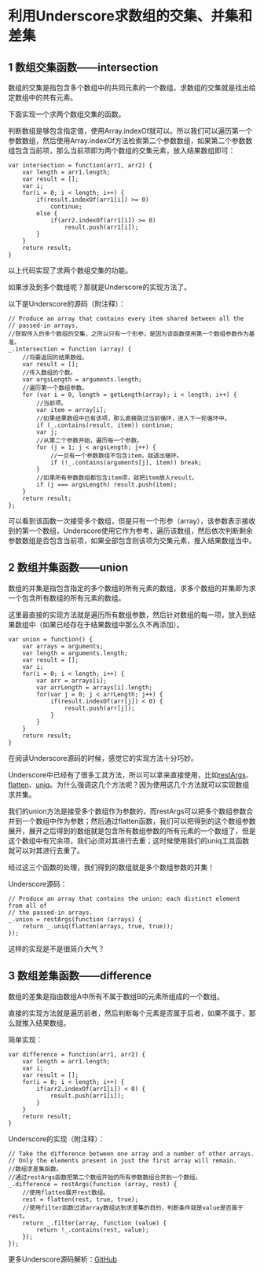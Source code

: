 # 利用Underscore求数组的交集、并集和差集

## 1 数组交集函数——intersection

数组的交集是指包含多个数组中的共同元素的一个数组，求数组的交集就是找出给定数组中的共有元素。

下面实现一个求两个数组交集的函数。

判断数组是够包含指定值，使用Array.indexOf就可以。所以我们可以遍历第一个参数数组，然后使用Array.indexOf方法检索第二个参数数组，如果第二个参数数组包含当前项，那么当前项即为两个数组的交集元素，放入结果数组即可：

    var intersection = function(arr1, arr2) {
        var length = arr1.length;
        var result = [];
        var i;
        for(i = 0; i < length; i++) {
            if(result.indexOf(arr1[i]) >= 0) 
                continue;
            else {
                if(arr2.indexOf(arr1[i]) >= 0)
                    result.push(arr1[i]);
            }
        }
        return result;
    }

以上代码实现了求两个数组交集的功能。

如果涉及到多个数组呢？那就是Underscore的实现方法了。

以下是Underscore的源码（附注释）：

    // Produce an array that contains every item shared between all the
	// passed-in arrays.
	//获取传入的多个数组的交集，之所以只有一个形参，是因为该函数使用第一个数组参数作为基准。
	_.intersection = function (array) {
		//将要返回的结果数组。
		var result = [];
		//传入数组的个数。
		var argsLength = arguments.length;
		//遍历第一个数组参数。
		for (var i = 0, length = getLength(array); i < length; i++) {
			//当前项。
			var item = array[i];
			//如果结果数组中已有该项，那么直接跳过当前循环，进入下一轮循环中。
			if (_.contains(result, item)) continue;
			var j;
			//从第二个参数开始，遍历每一个参数。
			for (j = 1; j < argsLength; j++) {
				//一旦有一个参数数组不包含item，就退出循环。
				if (!_.contains(arguments[j], item)) break;
			}
			//如果所有参数数组都包含item项，就把item放入result。
			if (j === argsLength) result.push(item);
		}
		return result;
	};

可以看到该函数一次接受多个数组，但是只有一个形参（array），该参数表示接收到的第一个数组，Underscore使用它作为参考，遍历该数组，然后依次判断剩余参数数组是否包含当前项，如果全部包含则该项为交集元素，推入结果数组当中。

## 2 数组并集函数——union

数组的并集是指包含指定的多个数组的所有元素的数组，求多个数组的并集即为求一个包含所有数组的所有元素的数组。

这里最直接的实现方法就是遍历所有数组参数，然后针对数组的每一项，放入到结果数组中（如果已经存在于结果数组中那么久不再添加）。

	var union = function() {
		var arrays = arguments;
		var length = arguments.length;
		var result = [];
		var i;
		for(i = 0; i < length; i++) {
			var arr = arrays[i];
			var arrLength = arrays[i].length;
			for(var j = 0; j < arrLength; j++) {
				if(result.indexOf(arr[j]) < 0) {
					result.push(arr[j]);
				}
			}
		}
		return result;
	}

在阅读Underscore源码的时候，感觉它的实现方法十分巧妙。

Underscore中已经有了很多工具方法，所以可以拿来直接使用，比如[restArgs](https://github.com/zhongdeming428/MyMemorandum/blob/master/UnderscoreSourceCode/notes/%E7%90%86%E8%A7%A3Underscore%E4%B8%AD%E7%9A%84restArgs%E5%87%BD%E6%95%B0.md)、[flatten](https://github.com/zhongdeming428/MyMemorandum/blob/master/UnderscoreSourceCode/notes/%E7%90%86%E8%A7%A3Underscore%E4%B8%AD%E7%9A%84flatten%E5%87%BD%E6%95%B0.md)、[uniq](https://github.com/zhongdeming428/MyMemorandum/blob/master/UnderscoreSourceCode/notes/%E7%90%86%E8%A7%A3Underscore%E4%B8%AD%E7%9A%84uniq%E5%87%BD%E6%95%B0.md)。为什么强调这几个方法呢？因为使用这几个方法就可以实现数组求并集。

我们的union方法是接受多个数组作为参数的，而restArgs可以把多个数组参数合并到一个数组中作为参数；然后通过flatten函数，我们可以把得到的这个数组参数展开，展开之后得到的数组就是包含所有数组参数的所有元素的一个数组了，但是这个数组中有冗余项，我们必须对其进行去重；这时候使用我们的uniq工具函数就可以对其进行去重了。

经过这三个函数的处理，我们得到的数组就是多个数组参数的并集！

Underscore源码：

	// Produce an array that contains the union: each distinct element from all of
	// the passed-in arrays.
	_.union = restArgs(function (arrays) {
		return _.uniq(flatten(arrays, true, true));
	});

这样的实现是不是很简介大气？

## 3 数组差集函数——difference

数组的差集是指由数组A中所有不属于数组B的元素所组成的一个数组。

直接的实现方法就是遍历前者，然后判断每个元素是否属于后者，如果不属于，那么就推入结果数组。

简单实现：

	var difference = function(arr1, arr2) {
		var length = arr1.length;
		var i;
		var result = [];
		for(i = 0; i < length; i++) {
			if(arr2.indexOf(arr1[i]) < 0) {
				result.push(arr1[i]);
			}
		}
		return result;
	}

Underscore的实现（附注释）：

	// Take the difference between one array and a number of other arrays.
	// Only the elements present in just the first array will remain.
	//数组求差集函数。
	//通过restArgs函数把第二个数组开始的所有参数数组合并到一个数组。
	_.difference = restArgs(function (array, rest) {
		//使用flatten展开rest数组。
		rest = flatten(rest, true, true);
		//使用filter函数过滤array数组达到求差集的目的，判断条件就是value是否属于rest。
		return _.filter(array, function (value) {
			return !_.contains(rest, value);
		});
	});

更多Underscore源码解析：[GitHub](https://github.com/zhongdeming428/MyMemorandum/tree/master/UnderscoreSourceCode)
